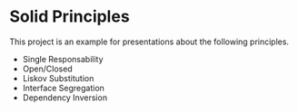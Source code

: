 # Solid Principles

This project is an example for presentations about the following principles.

* Single Responsability
* Open/Closed
* Liskov Substitution
* Interface Segregation
* Dependency Inversion
